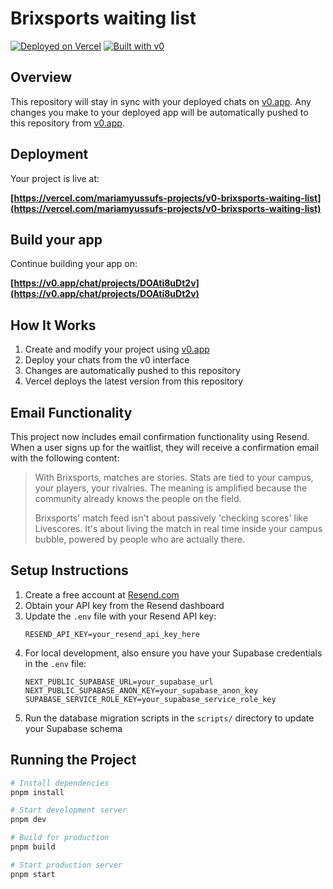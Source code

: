 # Brixsports waiting list



[![Deployed on Vercel](https://img.shields.io/badge/Deployed%20on-Vercel-black?style=for-the-badge&logo=vercel)](https://vercel.com/mariamyussufs-projects/v0-brixsports-waiting-list)
[![Built with v0](https://img.shields.io/badge/Built%20with-v0.app-black?style=for-the-badge)](https://v0.app/chat/projects/DOAti8uDt2v)

## Overview

This repository will stay in sync with your deployed chats on [v0.app](https://v0.app).
Any changes you make to your deployed app will be automatically pushed to this repository from [v0.app](https://v0.app).

## Deployment

Your project is live at:

**[https://vercel.com/mariamyussufs-projects/v0-brixsports-waiting-list](https://vercel.com/mariamyussufs-projects/v0-brixsports-waiting-list)**

## Build your app

Continue building your app on:

**[https://v0.app/chat/projects/DOAti8uDt2v](https://v0.app/chat/projects/DOAti8uDt2v)**

## How It Works

1. Create and modify your project using [v0.app](https://v0.app)
2. Deploy your chats from the v0 interface
3. Changes are automatically pushed to this repository
4. Vercel deploys the latest version from this repository

## Email Functionality

This project now includes email confirmation functionality using Resend. When a user signs up for the waitlist, they will receive a confirmation email with the following content:

> With Brixsports, matches are stories. Stats are tied to your campus, your players, your rivalries. The meaning is amplified because the community already knows the people on the field.
> 
> Brixsports' match feed isn't about passively 'checking scores' like Livescores. It's about living the match in real time inside your campus bubble, powered by people who are actually there.

## Setup Instructions

1. Create a free account at [Resend.com](https://resend.com)
2. Obtain your API key from the Resend dashboard
3. Update the `.env` file with your Resend API key:
   ```
   RESEND_API_KEY=your_resend_api_key_here
   ```
4. For local development, also ensure you have your Supabase credentials in the `.env` file:
   ```
   NEXT_PUBLIC_SUPABASE_URL=your_supabase_url
   NEXT_PUBLIC_SUPABASE_ANON_KEY=your_supabase_anon_key
   SUPABASE_SERVICE_ROLE_KEY=your_supabase_service_role_key
   ```
5. Run the database migration scripts in the `scripts/` directory to update your Supabase schema

## Running the Project

```bash
# Install dependencies
pnpm install

# Start development server
pnpm dev

# Build for production
pnpm build

# Start production server
pnpm start
```